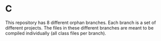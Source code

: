 # C

This repository has 8 different orphan branches. Each branch is a set of different projects. The files in these different branches are meant to be compiled individually (all class files per branch).
